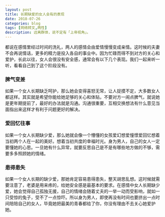 ```yaml
---
layout: post
title: 长期缺爱的女人会有的表现
date: 2018-07-26
categories: blog
tags: [网络转文,两性]
description: 远离群体，说不定有「上帝视角」。
---
```

都说在感情里经过时间的洗礼，两人的感情会由爱情慢慢变成亲情。这时候的夫妻不会再说情话，更多的精力是投入各自的事业中。因为忙碌而得不到对方的关心和爱护，长此以往，女人会很没有安全感，通常会有以下几个表现。我们一起来听一听，看看自己到了这个阶段没有。  
### 脾气变差
如果一个女人长期缺乏呵护，那么她会变得喜怒无常，让人捉摸不定，大多数女人都这样。其实就是希望你能给她足够的关心和体贴，不要对方一闹点脾气，就说她是更年期提前了，最好的办法就是沟通。沟通很重要，互相交换想法有什么意见当面指出来这样才有利于问题更好的解决。
### 爱回忆往事
如果一个女人长期缺少爱，那么她就会像一个懵懂的女孩爱幻想爱憧憬爱回忆想着当初两个人在一起的美好。想着当初共度的幸福时光。身为男人，自己的女人一定要懂她的心思。一旦她有什么异常，就要反思自己是不是有哪些地方做的不够，需要多多照顾她的情绪。
### 患得患失
如果一个女人长期的缺少爱，那她肯定容易患得患失，整天胡思乱想。这时候就需要注意了，老婆是用来疼的，给她安全感是最基本的要求。在感情中女人长期缺少爱，她会觉得自己孤独无援，自己的情绪会随着丈夫的一举一动而受影响，就如一只受惊的兔子，受不了一点惊吓。所以身为男人，即使再没有时间也要挤出一点时间陪陪自己的女人，毕竟她把最美的青春都给了你，你没有理由不去关心她爱护她。
